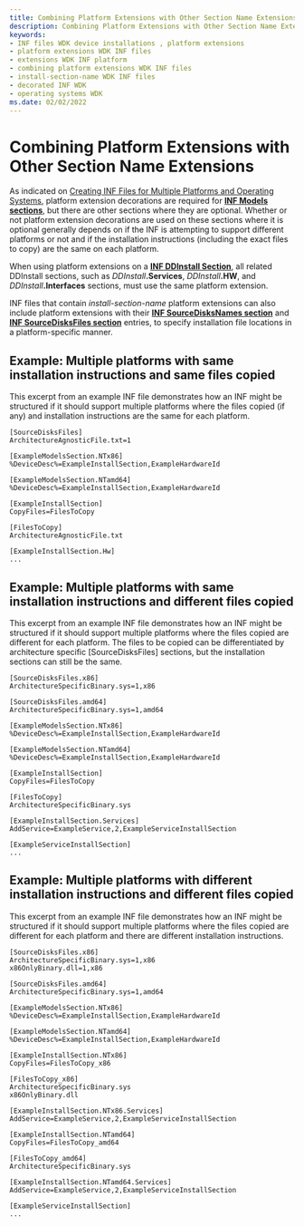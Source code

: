 ```yaml
---
title: Combining Platform Extensions with Other Section Name Extensions
description: Combining Platform Extensions with Other Section Name Extensions
keywords:
- INF files WDK device installations , platform extensions
- platform extensions WDK INF files
- extensions WDK INF platform
- combining platform extensions WDK INF files
- install-section-name WDK INF files
- decorated INF WDK
- operating systems WDK
ms.date: 02/02/2022
---
```


# Combining Platform Extensions with Other Section Name Extensions

As indicated on [Creating INF Files for Multiple Platforms and Operating Systems](creating-inf-files-for-multiple-platforms-and-operating-systems.md), platform extension decorations are required for [**INF Models sections**](inf-models-section.md), but there are other sections where they are optional. Whether or not platform extension decorations are used on these sections where it is optional generally depends on if the INF is attempting to support different platforms or not and if the installation instructions (including the exact files to copy) are the same on each platform.

When using platform extensions on a [**INF DDInstall Section**](inf-ddinstall-section.md), all related DDInstall sections, such as <em>DDInstall</em>**.Services**, <em>DDInstall</em>**.HW**, and <em>DDInstall</em>**.Interfaces** sections, must use the same platform extension.

INF files that contain *install-section-name* platform extensions can also include platform extensions with their [**INF SourceDisksNames section**](inf-sourcedisksnames-section.md) and [**INF SourceDisksFiles section**](inf-sourcedisksfiles-section.md) entries, to specify installation file locations in a platform-specific manner.

## Example: Multiple platforms with same installation instructions and same files copied

This excerpt from an example INF file demonstrates how an INF might be structured if it should support multiple platforms where the files copied (if any) and installation instructions are the same for each platform.

```inf
[SourceDisksFiles]
ArchitectureAgnosticFile.txt=1

[ExampleModelsSection.NTx86]
%DeviceDesc%=ExampleInstallSection,ExampleHardwareId

[ExampleModelsSection.NTamd64]
%DeviceDesc%=ExampleInstallSection,ExampleHardwareId

[ExampleInstallSection]
CopyFiles=FilesToCopy

[FilesToCopy]
ArchitectureAgnosticFile.txt

[ExampleInstallSection.Hw]
...
```

## Example: Multiple platforms with same installation instructions and different files copied

This excerpt from an example INF file demonstrates how an INF might be structured if it should support multiple platforms where the files copied are different for each platform. The files to be copied can be differentiated by architecture specific [SourceDisksFiles] sections, but the installation sections can still be the same.

```inf
[SourceDisksFiles.x86]
ArchitectureSpecificBinary.sys=1,x86

[SourceDisksFiles.amd64]
ArchitectureSpecificBinary.sys=1,amd64

[ExampleModelsSection.NTx86]
%DeviceDesc%=ExampleInstallSection,ExampleHardwareId

[ExampleModelsSection.NTamd64]
%DeviceDesc%=ExampleInstallSection,ExampleHardwareId

[ExampleInstallSection]
CopyFiles=FilesToCopy

[FilesToCopy]
ArchitectureSpecificBinary.sys

[ExampleInstallSection.Services]
AddService=ExampleService,2,ExampleServiceInstallSection

[ExampleServiceInstallSection]
...
```

## Example: Multiple platforms with different installation instructions and different files copied

This excerpt from an example INF file demonstrates how an INF might be structured if it should support multiple platforms where the files copied are different for each platform and there are different installation instructions.

```inf
[SourceDisksFiles.x86]
ArchitectureSpecificBinary.sys=1,x86
x86OnlyBinary.dll=1,x86

[SourceDisksFiles.amd64]
ArchitectureSpecificBinary.sys=1,amd64

[ExampleModelsSection.NTx86]
%DeviceDesc%=ExampleInstallSection,ExampleHardwareId

[ExampleModelsSection.NTamd64]
%DeviceDesc%=ExampleInstallSection,ExampleHardwareId

[ExampleInstallSection.NTx86]
CopyFiles=FilesToCopy_x86

[FilesToCopy_x86]
ArchitectureSpecificBinary.sys
x86OnlyBinary.dll

[ExampleInstallSection.NTx86.Services]
AddService=ExampleService,2,ExampleServiceInstallSection

[ExampleInstallSection.NTamd64]
CopyFiles=FilesToCopy_amd64

[FilesToCopy_amd64]
ArchitectureSpecificBinary.sys

[ExampleInstallSection.NTamd64.Services]
AddService=ExampleService,2,ExampleServiceInstallSection

[ExampleServiceInstallSection]
...
```
